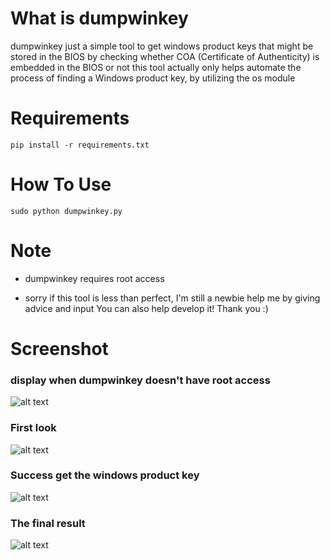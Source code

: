 # What is dumpwinkey

dumpwinkey just a simple tool to get windows product keys that might be stored in the BIOS
by checking whether COA (Certificate of Authenticity) is embedded in the BIOS or not
this tool actually only helps automate the process of finding a Windows product key, by utilizing the os module

# Requirements
```
pip install -r requirements.txt
```


# How To Use
```
sudo python dumpwinkey.py
```


# Note
- dumpwinkey requires root access

- sorry if this tool is less than perfect, I'm still a newbie
help me by giving advice and input
You can also help develop it! Thank you :)


# Screenshot
### display when dumpwinkey doesn't have root access
![alt text](https://imgur.com/2H7hnSr.png "Need root access")

### First look
![alt text](https://imgur.com/h2n2zih.png "First look dumpwinkey")

### Success get the windows product key
![alt text](https://imgur.com/Ez6IG2Z.png "Your Windows product key has been saved")

### The final result
![alt text](https://imgur.com/sFojjvv.png "You have successfully gotten a Windows product key")
